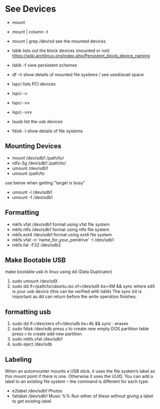 # See Devices
- mount
- mount | column -t
- mount | grep /dev/sd
see the mounted devices
- lsblk
lists out the block devices (mounted or not)
https://wiki.archlinux.org/index.php/Persistent_block_device_naming
- lsblk -f
view persistent schemes
- df -h
show details of mounted file systems / see used/avail space
- lspci
lists PCI devices
- lspci -v
- lspci -vv
- lspci -vvv

- lsusb
list the usb devices

- fdisk -l
show details of file systems

## Mounting Devices
- mount /dev/sdb1 /path/to/
- ntfs-3g /dev/sdb1 /path/to/
- umount /dev/sdb1
- umount /path/to

use below when getting "target is busy"
- umount -l /dev/sdb1
- umount -f /dev/sdb1

## Formatting
- mkfs.vfat /dev/sdb1
format using vfat file system
- mkfs.ntfs /dev/sdb1
format using ntfs file system
- mkfs.ext4 /dev/sdb1
format using ext4 file system
- mkfs.vfat -n 'name_for_your_pendrive' -I /dev/sdb1
- mkfs.fat -F32 /dev/sdb2


## Make Bootable USB
make bootable usb in linux using dd (Data Duplicator)
1) sudo umount /dev/sdX
2) sudo dd if=/path/to/ubuntu.iso of=/dev/sdX bs=4M && sync
where sdX is your usb device (this can be verified with lsblk)
The sync bit is important as dd can return before the write operation finishes.

## formatting usb
1. sudo dd if=/dev/zero of=/dev/sdb bs=4k && sync  : erases
2. sudo fdisk /dev/sdb
press `o` to create new empty DOS partition table
press `n` to create add new partition
3. sudo mkfs.vfat /dev/sdb1
4. sudo eject /dev/sdb

## Labeling
When an automounter mounts a USB stick, it uses the file system’s label as
this mount point if there is one. Otherwise it uses the UUID. You can add a
label to an existing file system – the command is different for each type:
- e2label /dev/sdb1 Photos
- fatlabel /dev/sdb1 Music
%% Run either of these without giving a label to get existing label.

